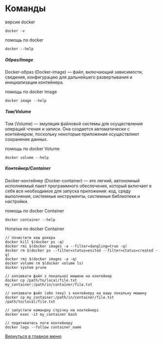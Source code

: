 # Команды
версия docker 
```terminal
docker -v
```

помощь по docker
```terminal
docker --help
```

##### Образ/Image

Docker-образ (Docker-image) — файл, включающий зависимости, сведения, конфигурацию для дальнейшего развертывания и инициализации контейнера.

помощь по docker Image
```terminal
docker image --help
```

##### Том/Volume

Том (Volume) — эмуляция файловой системы для осуществления операций чтения и записи. Она создается автоматически с контейнером, поскольку некоторые приложения осуществляют сохранение данных.

помощь по docker Volume
```terminal
docker volume --help
```

##### Контейнер/Container

Docker-контейнер (Docker-container) — это легкий, автономный исполняемый пакет программного обеспечения, который включает в себя все необходимое для запуска приложения: код, среду выполнения, системные инструменты, системные библиотеки и настройки.

помощь по docker Container
```terminal
docker container --help
```

Нотатки по docker Container
```terminal
// почистити кеш докера
docker kill $(docker ps -q)
docker rmi $(docker images -a --filter=dangling=true -q)
docker rm $(docker ps --filter=status=exited --filter=status=created -q)
docker rmi $(docker images -a -q)
docker volume rm $(docker volume ls)
docker system prune

// копіювати файл з локальної машини на контейнер
docker cp /path/to/local/file.txt my_container:/path/in/container/file.txt

// копіювати файл (або теку) з контейнеру на вашу локальну машину
docker cp my_container:/path/in/container/file.txt /path/to/local/file.txt

// запустити командну стрічку на контейнері
docker exec -it my_container bash

// подитивитись логи контейнеру
docker logs --follow container_name
```



[Вернуться в главное меню](../README.md)